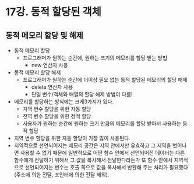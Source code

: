 # 17강. 동적 할당된 객체

## 동적 메모리 할당 및 해제

- 동적 메모리 할당
    - 프로그래머가 원하는 순간에, 원하는 크기의 메모리를 할당 받는 방법
        - new 연산자 사용
- 동적 메모리 할당 해제
    - 프로그래머가 원하는 순간에 더이상 필요 없는 동적 할당된 메모리의 할당 해제
        - delete 연산자 사용
        - 단일 변수/객체와 배열의 할당 해제 방법이 다름!
- 메모리를 할당하는 방식에는 크게3가지가 있다.
    - 지역 변수 할당을 위한 자동 할당
    - 전역 변수 할당을 위한 정적 할당
    - 사용자가 원하는 순간에 원하는 크기 만큼의 메모리를 할당 받아서 사용하는 동적 할당
- 지역 변수 할당을 위한 자동 할당이 가장 많이 사용된다.
- 지역적으로 선언되어지는 메모리 공간은 지역 안에서만 유효하고 그 지역을 벗어나면 사용할 수 없기 때문에 일반적으로 어떤 함수 안에서 선언되어진 데이터는 다른 함수에게 전달하기 위해서 그 값을 복사해서 전달한다라든가 또 함수 안에서 지역적으로 선언되어지는 변수는 호출 쪽으로 값을 복사해서 반환해 주는 처리가 필요했다(주소에 의한 전달, 포인터에 의한 전달 제외).